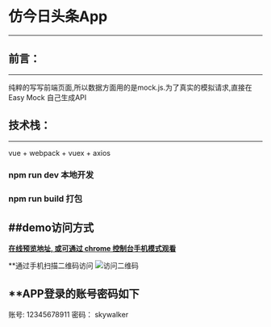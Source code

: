 # 仿今日头条App
---
## 前言：
---
纯粹的写写前端页面,所以数据方面用的是mock.js.为了真实的模拟请求,直接在 Easy Mock 自己生成API

## 技术栈：
---
vue + webpack + vuex + axios

### npm run dev 本地开发
### npm run build 打包

##demo访问方式
---
**[在线预览地址, 或可通过 chrome 控制台手机模式观看](https://skywalkers2012.github.io/toutiao/dist/index.html)**

**通过手机扫描二维码访问
![访问二维码](https://skywalkers2012.github.io/toutiao/xiaoguo/address.png) 

**APP登录的账号密码如下
---
账号: 12345678911
密码： skywalker






